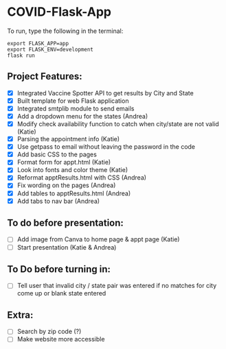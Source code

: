 # COVID-Flask-App
To run, type the following in the terminal:

`export FLASK_APP=app`  
`export FLASK_ENV=development`  
`flask run`  

## Project Features: 
- [X] Integrated Vaccine Spotter API to get results by City and State 
- [X] Built template for web Flask application 
- [X] Integrated smtplib module to send emails 
- [X] Add a dropdown menu for the states (Andrea)
- [X] Modify check availability function to catch when city/state are not valid (Katie)
- [X] Parsing the appointment info (Katie)
- [X] Use getpass to email without leaving the password in the code
- [X] Add basic CSS to the pages 
- [X] Format form for appt.html (Katie)
- [X] Look into fonts and color theme (Katie)
- [X] Reformat apptResults.html with CSS (Andrea)
- [X] Fix wording on the pages (Andrea)
- [X] Add tables to apptResults.html (Andrea)
- [X] Add tabs to nav bar (Andrea)

## To do before presentation: 
- [ ] Add image from Canva to home page & appt page (Katie)
- [ ] Start presentation (Katie & Andrea)

## To Do before turning in: 
- [ ] Tell user that invalid city / state pair was entered if no matches for city come up or blank state entered

## Extra: 
- [ ] Search by zip code (?)
- [ ] Make website more accessible